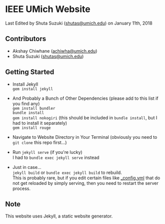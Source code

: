 # IEEE UMich Website
Last Edited by Shuta Suzuki (shutas@umich.edu) on January 11th, 2018

## Contributors
- Akshay Chiwhane (achiwha@umich.edu)
- Shuta Suzuki (shutas@umich.edu)

## Getting Started
- Install Jekyll  
`gem install jekyll`

- And Probably a Bunch of Other Dependencies (please add to this list if you find any)  
`gem install bundler`  
`bundle install`  
`gem install nokogiri` (this should be included in `bundle install`, but I had to install it separately)  
`gem install rouge`

- Navigate to Website Directory in Your Terminal (obviously you need to `git clone` this repo first...)

- Run `jekyll serve` (if you're lucky)  
I had to `bundle exec jekyll serve` instead

- Just in case...   
`jekyll build` or `bundle exec jekyll build` to rebuild.  
This is probably rare, but if you edit certain files like [_config.yml](_config.yml) that do not get reloaded by simply serving, then you need to restart the server process.


## Note
This website uses Jekyll, a static website generator. 
